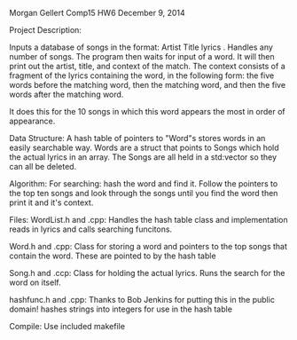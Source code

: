 Morgan Gellert
Comp15 HW6
December 9, 2014

Project Description:

Inputs a database of songs in the format: Artist Title lyrics <BREAK>. 
Handles any number of songs. The program then waits for input of a word. 
It will then print out the artist, title, and context of the match. The 
context consists of a fragment of the lyrics containing the word, in the 
following form: the five words before the matching word, then the matching 
word, and then the five words after the matching word.

It does this for the 10 songs in which this word appears the most in order of 
appearance.


Data Structure:
A hash table of pointers to "Word"s stores words in an easily searchable way. 
Words are a struct that points to Songs which hold the actual lyrics in an 
array. The Songs are all held in a std:vector so they can all be deleted.

Algorithm:
For searching: hash the word and find it. Follow the pointers to 
the top ten songs and look through the songs until you find the word
then print it and it's context.

Files:
WordList.h and .cpp: Handles the hash table class and implementation
reads in lyrics and calls searching funcitons.

Word.h and .cpp: Class for storing a word and pointers to the top 
songs that contain the word. These are pointed to by the hash table

Song.h and .ccp: Class for holding the actual lyrics. Runs the search
for the word on itself.

hashfunc.h and .cpp: Thanks to Bob Jenkins for putting this in the 
public domain! hashes strings into integers for use in the hash table

Compile:
Use included makefile

